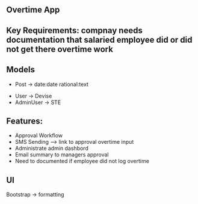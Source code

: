 ## Overtime App

## Key Requirements: compnay needs documentation that salaried employee did or did not get there overtime work

## Models
- Post -> date:date rational:text
* User -> Devise
* AdminUser -> STE

## Features:
- Approval Workflow
- SMS Sending --> link to approval overtime input
- Administrate admin dashbord
- Email summary to managers approval
- Need to documented if employee did not log overtime

## UI
Bootstrap -> formatting